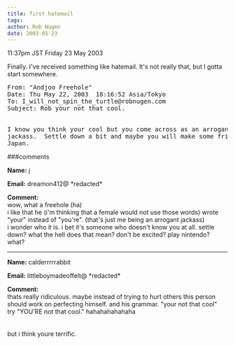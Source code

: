 ```yaml
---
title: first hatemail
tags: 
author: Rob Nugen
date: 2003-05-23
---
```


<p class=date>11:37pm JST Friday 23 May 2003</p>

<p>Finally.  I've received something like hatemail.  It's not really
that, but I gotta start somewhere.</p>

<pre>
From: "Andjoo Freehole" <! poorboyhi@hotmail.com >     
Date: Thu May 22, 2003  18:16:52 Asia/Tokyo
To: I_will_not_spin_the_turtle@robnugen.com
Subject: Rob your not that cool.


I know you think your cool but you come across as an arrogant
jackass.  Settle down a bit and maybe you will make some friends in
Japan.
</pre>
###comments

<p><b>Name:</b> j

<p><b>Email:</b> dreamon412@ *redacted*

<p><b>Comment:</b>
<br>wow, what a freehole (ha)<br>
i like that he (i'm thinking that a female would not use those words) wrote "your" instead of "you're". (that's just me being an arrogant jackass)<br>
i wonder who it is.  i bet it's someone who doesn't know you at all.  settle down?  what the hell does that mean? don't be excited? play nintendo?  what?

<p><hr></p>


<p><b>Name:</b> calderrrrrabbit

<p><b>Email:</b> littleboymadeoffelt@ *redacted*

<p><b>Comment:</b>
<br>thats really ridiculous. maybe instead of trying to hurt others this person should work on perfecting himself. and his grammar. "your not that cool"<br>
try "YOU'RE not that cool." hahahahahahaha<br>
<br>
<br>
but i think youre terrific.

